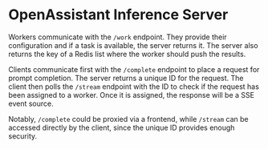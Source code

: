 # OpenAssistant Inference Server

Workers communicate with the `/work` endpoint. They provide their configuration
and if a task is available, the server returns it. The server also returns the
key of a Redis list where the worker should push the results.

Clients communicate first with the `/complete` endpoint to place a request for
prompt completion. The server returns a unique ID for the request. The client
then polls the `/stream` endpoint with the ID to check if the request has been
assigned to a worker. Once it is assigned, the response will be a SSE event
source.

Notably, `/complete` could be proxied via a frontend, while `/stream` can be
accessed directly by the client, since the unique ID provides enough security.
